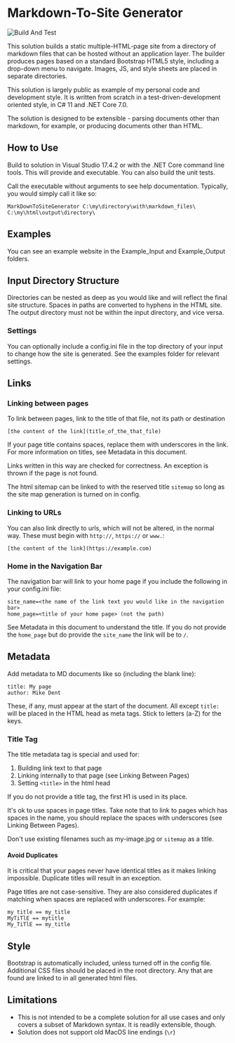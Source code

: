 # Markdown-To-Site Generator

![Build And Test](https://github.com/LeeReid1/MarkdownToSiteGenerator/actions/workflows/dotnet.yml/badge.svg)

This solution builds a static multiple-HTML-page site from a directory of markdown files that can be hosted without an application layer. The builder produces pages based on a standard Bootstrap HTML5 style, including a drop-down menu to navigate. Images, JS, and style sheets are placed in separate directories.

This solution is largely public as example of my personal code and development style. It is written from scratch in a test-driven-development oriented style, in C# 11 and .NET Core 7.0. 

The solution is designed to be extensible - parsing documents other than markdown, for example, or producing documents other than HTML. 

## How to Use

Build to solution in Visual Studio 17.4.2 or with the .NET Core command line tools. This will provide and executable. You can also build the unit tests.

Call the executable without arguments to see help documentation. Typically, you would simply call it like so:

```
MarkDownToSiteGenerator C:\my\directory\with\markdown_files\ C:\my\html\output\directory\
```

## Examples

You can see an example website in the Example_Input and Example_Output folders.

## Input Directory Structure

Directories can be nested as deep as you would like and will reflect the final site structure. Spaces in paths are converted to hyphens in the HTML site. The output directory must not be within the input directory, and vice versa.

### Settings

You can optionally include a config.ini file in the top directory of your input to change how the site is generated. See the examples folder for relevant settings.

## Links


### Linking between pages

To link between pages, link to the title of that file, not its path or destination
```
[the content of the link](title_of_the_that_file)
```

If your page title contains spaces, replace them with underscores in the link. For more information on titles, see Metadata in this document.

Links written in this way are checked for correctness. An exception is thrown if the page is not found.

The html sitemap can be linked to with the reserved title `sitemap` so long as the site map generation is turned on in config.

### Linking to URLs

You can also link directly to urls, which will not be altered, in the normal way. These must begin with `http://`, `https://` or `www.`:

```
[the content of the link](https://example.com)
```


### Home in the Navigation Bar

The navigation bar will link to your home page if you include the following in your config.ini file:

```
site_name=<the name of the link text you would like in the navigation bar>
home_page=<title of your home page> (not the path)
```

See Metadata in this document to understand the title. If you do not provide the `home_page` but do provide the `site_name` the link will be to `/`.


## Metadata

Add metadata to MD documents like so (including the blank line):
```
title: My page
author: Mike Dent

```

These, if any, must appear at the start of the document. All except `title:` will be placed in the HTML head as meta tags. Stick to letters (a-Z) for the keys.

### Title Tag

The title metadata tag is special and used for:

1. Building link text to that page
1. Linking internally to that page (see Linking Between Pages)
1. Setting `<title>` in the html head

If you do not provide a title tag, the first H1 is used in its place.

It's ok to use spaces in page titles. Take note that to link to pages which has spaces in the name, you should replace the spaces with underscores (see Linking Between Pages).

Don't use existing filenames such as my-image.jpg or `sitemap` as a title.

#### Avoid Duplicates
It is critical that your pages never have identical titles as it makes linking impossible. Duplicate titles will result in an exception.

Page titles are not case-sensitive. They are also considered duplicates if matching when spaces are replaced with underscores. For example:

```
my title == my_title
MyTiTlE == mytitle
My_TiTlE == my_title
```

## Style

Bootstrap is automatically included, unless turned off in the config file. Additional CSS files should be placed in the root directory. Any that are found are linked to in all generated html files.

## Limitations

* This is not intended to be a complete solution for all use cases and only covers a subset of Markdown syntax. It is readily extensible, though.
* Solution does not support old MacOS line endings (`\r`)